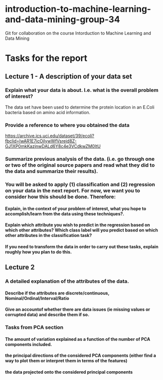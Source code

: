 # introduction-to-machine-learning-and-data-mining-group-34
Git for collaboration on the course Intorduction to Machine Learning and Data Mining

# Tasks for the report

## Lecture 1 - A description of your data set

### Explain what your data is about. I.e. what is the overall problem of interest?
The data set have been used to determine the protein location in an E.Coli bacteria based on amino acid information.

### Provide a reference to where you obtained the data
https://archive.ics.uci.edu/dataset/39/ecoli?fbclid=IwAR1E7icOilywWfVsrejd8Z-GJ1XP0mkKazjnwDALd6Y8c4e3VCdkwZM0ItU

### Summarize previous analysis of the data. (i.e. go through one or two of the original source papers and read what they did to the data and summarize their results).

### You will be asked to apply (1) classification and (2) regression on your data in the next report. For now, we want you to consider how this should be done. Therefore:

#### Explain, in the context of your problem of interest, what you hope to accomplish/learn from the data using these techniques?.
#### Explain which attribute you wish to predict in the regression based on which other attributes? Which class label will you predict based on which other attributes in the classification task?
#### If you need to transform the data in order to carry out these tasks, explain roughly how you plan to do this.


## Lecture 2
### A detailed explanation of the attributes of the data.
#### Describe if the attributes are discrete/continuous, Nominal/Ordinal/Interval/Ratio

#### Give an accountof whether there are data issues (ie missing values or corrupted data) and describe them if so.

### Tasks from PCA section
#### The amount of variation explained as a function of the number of PCA components included.

#### the principal directions of the considered PCA components (either find a way to plot them or interpret them in terms of the features)

#### the data projected onto the considered principal components
